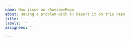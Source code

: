 ```yaml
---
name: New issue on /AwesomeRepo
about: Having a problem with X? Report it on this repo
title: ''
labels: ''
assignees: ''

---
```



